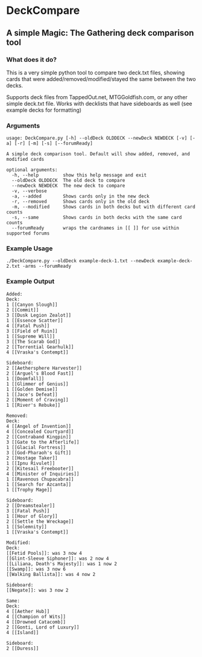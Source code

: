 # DeckCompare
## A simple Magic: The Gathering deck comparison tool

### What does it do?
This is a very simple python tool to compare two deck.txt files, showing cards that were added/removed/modified/stayed the same between the two decks.

Supports deck files from TappedOut.net, MTGGoldfish.com, or any other simple deck.txt file. Works with decklists that have sideboards as well (see example decks for formatting)

### Arguments
```
usage: DeckCompare.py [-h] --oldDeck OLDDECK --newDeck NEWDECK [-v] [-a] [-r] [-m] [-s] [--forumReady]

A simple deck comparison tool. Default will show added, removed, and modified cards

optional arguments:
  -h, --help         show this help message and exit
  --oldDeck OLDDECK  The old deck to compare
  --newDeck NEWDECK  The new deck to compare
  -v, --verbose
  -a, --added        Shows cards only in the new deck
  -r, --removed      Shows cards only in the old deck
  -m, --modified     Shows cards in both decks but with different card counts
  -s, --same         Shows cards in both decks with the same card counts
  --forumReady       wraps the cardnames in [[ ]] for use within supported forums
```


### Example Usage
`./DeckCompare.py --oldDeck example-deck-1.txt --newDeck example-deck-2.txt -arms --forumReady`

### Example Output
```
Added:
Deck:
1 [[Canyon Slough]]
2 [[Commit]]
3 [[Dusk Legion Zealot]]
1 [[Essence Scatter]]
4 [[Fatal Push]]
3 [[Field of Ruin]]
1 [[Supreme Will]]
3 [[The Scarab God]]
2 [[Torrential Gearhulk]]
4 [[Vraska's Contempt]]

Sideboard:
2 [[Aethersphere Harvester]]
2 [[Arguel's Blood Fast]]
1 [[Doomfall]]
1 [[Glimmer of Genius]]
1 [[Golden Demise]]
1 [[Jace's Defeat]]
2 [[Moment of Craving]]
1 [[River's Rebuke]]

Removed:
Deck:
4 [[Angel of Invention]]
4 [[Concealed Courtyard]]
2 [[Contraband Kingpin]]
3 [[Gate to the Afterlife]]
1 [[Glacial Fortress]]
3 [[God-Pharaoh's Gift]]
2 [[Hostage Taker]]
1 [[Ipnu Rivulet]]
2 [[Kitesail Freebooter]]
4 [[Minister of Inquiries]]
1 [[Ravenous Chupacabra]]
1 [[Search for Azcanta]]
1 [[Trophy Mage]]

Sideboard:
2 [[Dreamstealer]]
3 [[Fatal Push]]
1 [[Hour of Glory]]
2 [[Settle the Wreckage]]
1 [[Solemnity]]
1 [[Vraska's Contempt]]

Modified:
Deck:
[[Fetid Pools]]: was 3 now 4
[[Glint-Sleeve Siphoner]]: was 2 now 4
[[Liliana, Death's Majesty]]: was 1 now 2
[[Swamp]]: was 3 now 6
[[Walking Ballista]]: was 4 now 2

Sideboard:
[[Negate]]: was 3 now 2

Same:
Deck:
4 [[Aether Hub]]
4 [[Champion of Wits]]
4 [[Drowned Catacomb]]
2 [[Gonti, Lord of Luxury]]
4 [[Island]]

Sideboard:
2 [[Duress]]

```
